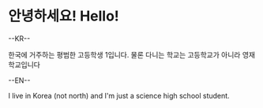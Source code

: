 안녕하세요! Hello!
=============

--KR--

한국에 거주하는 평범한 고등학생 1입니다. 물론 다니는 학교는 고등학교가 아니라 영재학교입니다

--EN--

I live in Korea (not north) and I'm just a science high school student.
